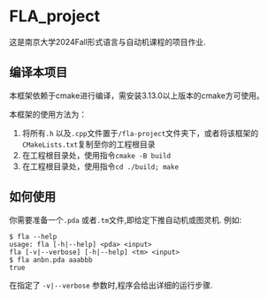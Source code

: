 # FLA_project

这是南京大学2024Fall形式语言与自动机课程的项目作业.

## 编译本项目
本框架依赖于cmake进行编译，需安装3.13.0以上版本的cmake方可使用。

本框架的使用方法为：

1. 将所有`.h` 以及`.cpp`文件置于`/fla-project`文件夹下，或者将该框架的`CMakeLists.txt`复制至你的工程根目录
2. 在工程根目录处，使用指令`cmake -B build`
3. 在工程根目录处，使用指令`cd ./build; make`

## 如何使用
你需要准备一个`.pda` 或者`.tm`文件,即给定下推自动机或图灵机.
例如: 
```
$ fla --help
usage: fla [-h|--help] <pda> <input>
fla [-v|--verbose] [-h|--help] <tm> <input>
$ fla anbn.pda aaabbb
true
```
在指定了 `-v|--verbose` 参数时,程序会给出详细的运行步骤.

